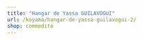 ```yaml
---
title: "Hangar de Yassa GUILAVOGUI"
url: /koyama/hangar-de-yassa-guilavogui-2/
shop: commodité
---
```

